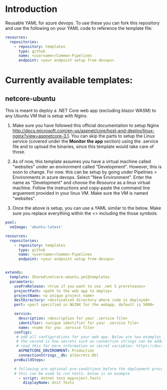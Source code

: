 # Introduction

Reusable YAML for azure devops. To use these you can fork this repository and use the following on your YAML code to reference the template file:

```yaml
resources:
  repositories:
    - repository: templates
      type: github
      name: <username>/Common-Pipelines
      endpoint: <your endpoint setup from devops>
```

# Currently available templates:

## netcore-ubuntu

This is meant to deploy a .NET Core web app (excluding blazor WASM) to any Ubuntu VM that is setup with Nginx.

1. Make sure you have followed this official documentaiton to setup Nginx http://docs.microsoft.com/en-us/aspnet/core/host-and-deploy/linux-nginx?view=aspnetcore-3.1. You can skip the parts to setup the Linux service (covered under the **Monitor the app**
 section) using the .service file and to upload the binaries, since this template would take care of those. 

2. As of now, this template assumes you have a virtual machine called "websites" under an environment called "Development". However, this is soon to change. For now. this can be setup by going under Pipelines > Environments in azure devops. Select "New Environment". Enter the name as "Development" and choose the *Resource* as a linux virtual machine. Follow the instructions and copy-paste the command line arguement provided in your linux VM. Make sure the VM is named "websites". 

3. Once the above is setup, you can use a YAML similar to the below. Make sure you replace everything within the <> including the those symbols

```yaml
pool:
  vmImage: 'ubuntu-latest'

resources:
  repositories:
    - repository: templates
      type: github
      name: <username>/Common-Pipelines
      endpoint: <your endpoint setup from devops>


extends:
  template: Shared\netcore-ubuntu.yml@templates
  parameters:
    usePreRelease: <true if you want to use .net 5 prereleases>
    projectPath: <path to the web app to deploy>
    projectName: <a unique project name>
    destDirectory: <destination directory where code is deployed>
    port: <port specified in NGINX for the webapp. default is 5000>

    service:
      description: <description for your .service file>
      identifier: <unique identifier for your .service file>
      name: <name for you .service file>
    configs:
     # add all configurations for your web app. Below are two examples
     # the second is how secrets such as connection strings can be added. 
     # read this for more information on secret variables: https://docs.microsoft.com/en-us/azure/devops/pipelines/process/variables?view=azure-devops&tabs=yaml%2Cbatch#secret-variables
      ASPNETCORE_ENVIRONMENT: Production
      connectionStrings__db: $(Secrets.Db)
    preBuildSteps:

    # following are optional pre-conditions before the deployment process. 
    # this can be used to run tests. below is an example
      - script: dotnet test myproject.Tests
        displayName: Unit Tests
```





